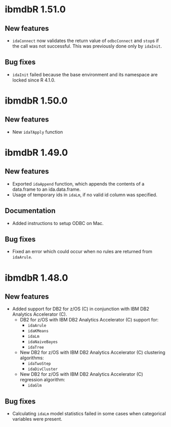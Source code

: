 ibmdbR 1.51.0
=============

New features
------------

* `idaConnect` now validates the return value of `odbcConnect` and `stop`s if
  the call was not successful. This was previously done only by `idaInit`.

Bug fixes
---------

* `idaInit` failed because the base environment and its namespace are locked since R 4.1.0.

ibmdbR 1.50.0
=============

New features
------------

* New `idaTApply` function

ibmdbR 1.49.0
=============

New features
------------

* Exported `idaAppend` function, which appends the contents of a data.frame to an ida.data.frame.
* Usage of temporary ids in `idaLm`, if no valid id column was specified.

Documentation
---------

* Added instructions to setup ODBC on Mac.

Bug fixes
---------

* Fixed an error which could occur when no rules are returned from `idaArule`.

ibmdbR 1.48.0
=============

New features
------------

* Added support for DB2 for z/OS (C) in conjunction with IBM DB2 Analytics Accelerator (C).
    * DB2 for z/OS with IBM DB2 Analytics Accelerator (C) support for:
        * `idaArule` 
        * `idaKMeans`
        * `idaLm`
        * `idaNaiveBayes`
        * `idaTree`
    * New DB2 for z/OS with IBM DB2 Analytics Accelerator (C) clustering algorithms:
        * `idaTwoStep` 
        * `idaDivCluster`
    * New DB2 for z/OS with IBM DB2 Analytics Accelerator (C) regression algorithm:
        * `idaGlm`

Bug fixes
---------

* Calculating `idaLm` model statistics failed in some cases when categorical variables were present.
